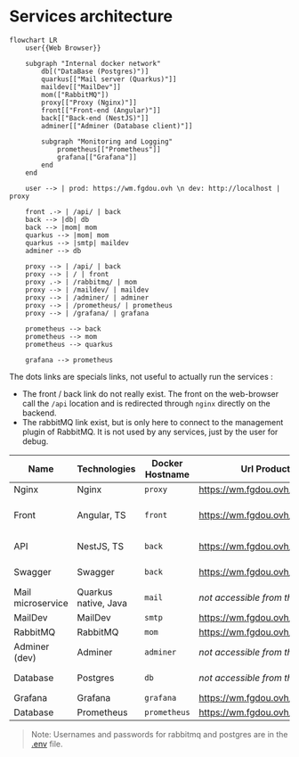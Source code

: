 # Services architecture

```mermaid
flowchart LR
    user{{Web Browser}}
    
    subgraph "Internal docker network"
        db[("DataBase (Postgres)")]
        quarkus[["Mail server (Quarkus)"]]
        maildev[["MailDev"]]
        mom(["RabbitMQ"])
        proxy[["Proxy (Nginx)"]]
        front[["Front-end (Angular)"]]
        back[["Back-end (NestJS)"]]
        adminer[["Adminer (Database client)"]]
        
        subgraph "Monitoring and Logging"
            prometheus[["Prometheus"]]
            grafana[["Grafana"]]
        end
    end
    
    user --> | prod: https://wm.fgdou.ovh \n dev: http://localhost | proxy

    front .-> | /api/ | back
    back --> |db| db
    back --> |mom| mom
    quarkus --> |mom| mom
    quarkus --> |smtp| maildev
    adminer --> db
    
    proxy --> | /api/ | back
    proxy --> | / | front
    proxy .-> | /rabbitmq/ | mom
    proxy --> | /maildev/ | maildev
    proxy --> | /adminer/ | adminer
    proxy --> | /prometheus/ | prometheus
    proxy --> | /grafana/ | grafana
    
    prometheus --> back
    prometheus --> mom
    prometheus --> quarkus
    
    grafana --> prometheus
```

The dots links are specials links, not useful to actually run the services :
- The front / back link do not really exist. The front on the web-browser call the `/api` location and is redirected through `nginx` directly on the backend.
- The rabbitMQ link exist, but is only here to connect to the management plugin of RabbitMQ. It is not used by any services, just by the user for debug.

| Name              | Technologies         | Docker Hostname | Url Production                    | Url Dev                           | Source code                                             |
|-------------------|----------------------|-----------------|-----------------------------------|-----------------------------------|---------------------------------------------------------|
| Nginx             | Nginx                | `proxy`         | https://wm.fgdou.ovh/             | http://localhost/                 | [/nginx](../nginx/)                                     |
| Front             | Angular, TS          | `front`         | https://wm.fgdou.ovh/             | http://localhost/                 | [/fr-administration-front](../fr-administration-front/) |
| API               | NestJS, TS           | `back`          | https://wm.fgdou.ovh/api/         | http://localhost/api/             | [/fr-administration](../fr-administration/)             |
| Swagger           | Swagger              | `back`          | https://wm.fgdou.ovh/api/api      | http://localhost/api/api/         | [/fr-administration](../fr-administration/)             |
| Mail microservice | Quarkus native, Java | `mail`          | *not accessible from the outside* | *not accessible from the outside* | [/mail](../mail/)                                       |
| MailDev           | MailDev              | `smtp`          | https://wm.fgdou.ovh/maildev/     | http://localhost/maildev/         | *docker image*                                          |
| RabbitMQ          | RabbitMQ             | `mom`           | https://wm.fgdou.ovh/rabbitmq/    | http://localhost/rabbitmq/        | [/rabbitmq](../rabbitmq/)                               |
| Adminer (dev)     | Adminer              | `adminer`       | *not accessible from the outside* | http://localhost/adminer/         | *docker image*                                          |
| Database          | Postgres             | `db`            | *not accessible from the outside* | *not accessible from the outside* | *docker image*                                          |
| Grafana           | Grafana              | `grafana`       | https://wm.fgdou.ovh/grafana/     | http://localhost/grafana/         | *docker image*                                          |
| Database          | Prometheus           | `prometheus`    | https://wm.fgdou.ovh/prometheus/  | http://localhost/prometheus/      | *docker image*                                          |

> Note: Usernames and passwords for rabbitmq and postgres are in the [.env](../.env) file.
